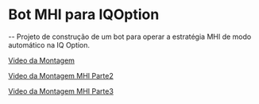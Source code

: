# Bot MHI para IQOption
--
Projeto de construção de um bot para operar a estratégia MHI de modo automático na IQ Option.

[Video da Montagem](https://youtu.be/_PKqW_NxkqY)

[Video da Montagem MHI Parte2](https://youtu.be/RpkF1j3RAds)

[Video da Montagem MHI Parte3](https://www.youtube.com/watch?v=lv6YwINB3ZU)
